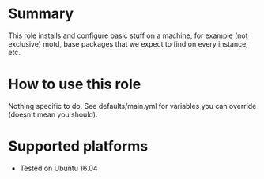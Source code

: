 # Summary

This role installs and configure basic stuff on a machine, for example (not
exclusive) motd, base packages that we expect to find on every instance, etc.

# How to use this role

Nothing specific to do.
See defaults/main.yml for variables you can override (doesn't mean you should).

# Supported platforms

- Tested on Ubuntu 16.04
